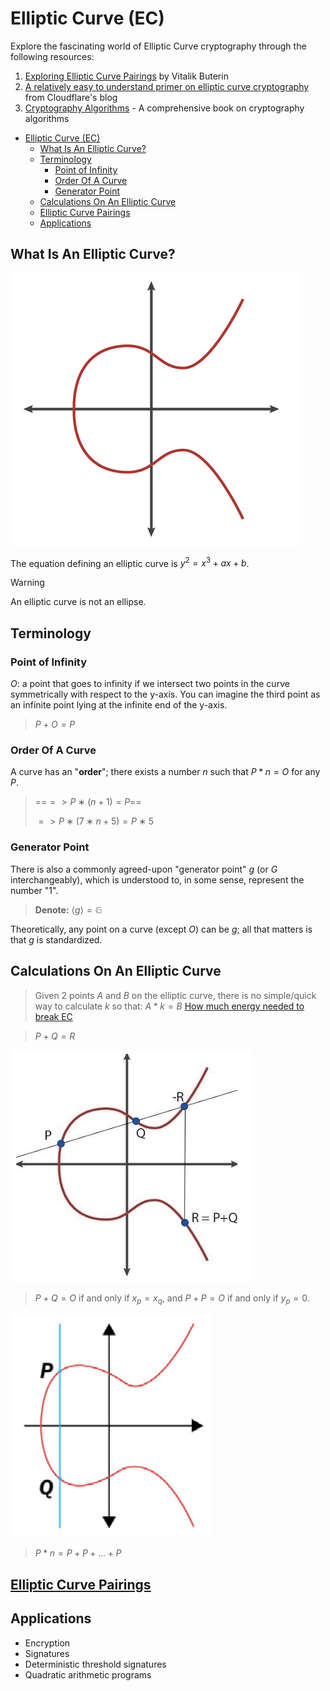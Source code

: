 # Elliptic Curve (EC)

Explore the fascinating world of Elliptic Curve cryptography through the following resources:

1. [Exploring Elliptic Curve Pairings](https://medium.com/@VitalikButerin/exploring-elliptic-curve-pairings-c73c1864e627) by Vitalik Buterin
2. [A relatively easy to understand primer on elliptic curve cryptography](https://blog.cloudflare.com/a-relatively-easy-to-understand-primer-on-elliptic-curve-cryptography/) from Cloudflare's blog
3. [Cryptography Algorithms](https://www.amazon.com/Next-generation-Cryptography-Algorithms-Explained-implementation/dp/1789617138/ref=sr_1_3?crid=2XXJF5O1P384O&keywords=Cryptography+Algorithms&qid=1702790040&sprefix=cryptography+algorithms%2Caps%2C330&sr=8-3) -
   A comprehensive book on cryptography algorithms

<!-- TOC -->
* [Elliptic Curve (EC)](#elliptic-curve-ec)
  * [What Is An Elliptic Curve?](#what-is-an-elliptic-curve)
  * [Terminology](#terminology)
    * [Point of Infinity](#point-of-infinity)
    * [Order Of A Curve](#order-of-a-curve)
    * [Generator Point](#generator-point)
  * [Calculations On An Elliptic Curve](#calculations-on-an-elliptic-curve)
  * [Elliptic Curve Pairings](#elliptic-curve-pairings)
  * [Applications](#applications)
<!-- TOC -->

## What Is An Elliptic Curve?

![Elliptic Curve Image](attachments/elliptic_curve.png)

The equation defining an elliptic curve is $y^{2} = x^{3} + ax + b$.

> [!WARNING]  
> An elliptic curve is not an ellipse.

## Terminology

### Point of Infinity

$O$: a point that goes to infinity if we intersect two points in the curve symmetrically with respect to the y-axis.
You can imagine the third point as an infinite point lying at the infinite end of the y-axis.

> $P + O = P$

### Order Of A Curve

A curve has an "**order**"; there exists a number $n$ such that $P * n = O$ for any $P$.

> ==$=> P∗(n+1)=P$==
> 
> $=> P∗(7∗n+5)=P∗5$

### Generator Point

There is also a commonly agreed-upon "generator point" $g$ (or $G$ interchangeably), which is understood to, in some
sense, represent the number "1".

> **Denote:** $\langle g \rangle = \mathbb{G}$

Theoretically, any point on a curve (except $O$) can be $g$; all that matters is that $g$ is standardized.

## Calculations On An Elliptic Curve

> Given 2 points $A$ and $B$ on the elliptic curve, there is no simple/quick way to calculate $k$ so that: $A*k =
> B$ [How much energy needed to break EC](http://eprint.iacr.org/2013/635.pdf)

> $P + Q = R$  

![Elliptic Addition](attachments/elliptic_addition.png)

> $P + Q = O$ if and only if $x_{p} = x_{q}$, and $P + P = O$ if and only if $y_{p} = 0$.  

![Elliptic Vertical](attachments/elliptic_vertical.png)

> $P * n = P + P + … + P$

## [Elliptic Curve Pairings](elliptic_curve_pairings.md)

## Applications

- Encryption
- Signatures
- Deterministic threshold signatures
- Quadratic arithmetic programs